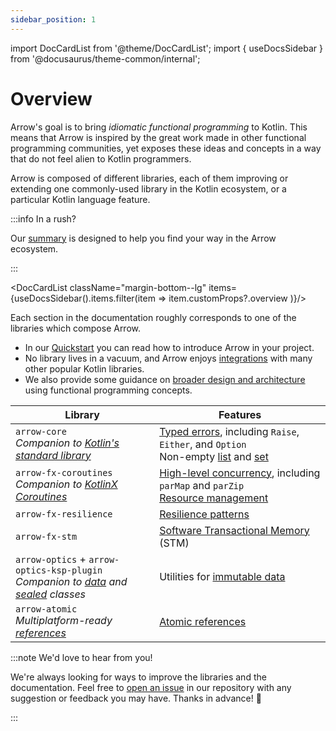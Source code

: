 ```yaml
---
sidebar_position: 1
---
```


import DocCardList from '@theme/DocCardList';
import { useDocsSidebar } from '@docusaurus/theme-common/internal';

# Overview

Arrow's goal is to bring _idiomatic_ _functional programming_ to Kotlin. This means that Arrow is inspired by the great work made in other functional programming communities, yet exposes these ideas and concepts in a way that do not feel alien to Kotlin programmers.

Arrow is composed of different libraries, each of them improving or extending one commonly-used library in the Kotlin ecosystem, or a particular Kotlin language feature.

:::info In a rush?

Our [summary](../summary) is designed to help you find your way in the Arrow ecosystem.

:::

<DocCardList className="margin-bottom--lg" items={useDocsSidebar().items.filter(item => item.customProps?.overview )}/>


Each section in the documentation roughly corresponds to one of the libraries which compose Arrow.

- In our [Quickstart](../quickstart) you can read how to introduce Arrow in your project.
- No library lives in a vacuum, and Arrow enjoys [integrations](../integrations/) with many other popular Kotlin libraries.
- We also provide some guidance on [broader design and architecture](../design) using functional programming concepts.

| Library | Features |
| --- | --- |
| `arrow-core` <br /> _Companion to [Kotlin's standard library](https://kotlinlang.org/api/latest/jvm/stdlib/)_ | [Typed errors](../typed-errors/), including `Raise`, `Either`, and `Option` <br /> Non-empty [list](https://arrow-kt.github.io/arrow/arrow-core/arrow.core/-non-empty-list/index.html) and [set](https://arrow-kt.github.io/arrow/arrow-core/arrow.core/-non-empty-set/index.html) |
| `arrow-fx-coroutines` <br /> _Companion to [KotlinX Coroutines](https://kotlinlang.org/api/kotlinx.coroutines/kotlinx-coroutines-core/)_ | [High-level concurrency](../coroutines/parallel), including `parMap` and `parZip` <br /> [Resource management](../coroutines/resource-safety/) |
| `arrow-fx-resilience` | [Resilience patterns](../resilience/) |
| `arrow-fx-stm` | [Software Transactional Memory](../coroutines/stm/) (STM) |
| `arrow-optics` + `arrow-optics-ksp-plugin` <br /> _Companion to [data](https://kotlinlang.org/docs/data-classes.html) and [sealed](https://kotlinlang.org/docs/sealed-classes.html) classes_ | Utilities for [immutable data](../immutable-data/intro/) |
| `arrow-atomic` <br /> _Multiplatform-ready [references](https://kotlinlang.org/api/latest/jvm/stdlib/kotlin.native.concurrent/-atomic-reference/)_ | [Atomic references](../coroutines/concurrency-primitives/#atomic) |

:::note We'd love to hear from you!

We're always looking for ways to improve the libraries and the documentation. Feel free to [open an issue](https://github.com/arrow-kt/arrow/issues) in our repository with any suggestion or feedback you may have. Thanks in advance! 🤩

:::
